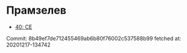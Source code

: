 # Прамзелев
- [40: CE](40.md)

Commit: 8b49ef7de712455469ab6b80f76002c537588b99
 fetched at: 20201217-134742
